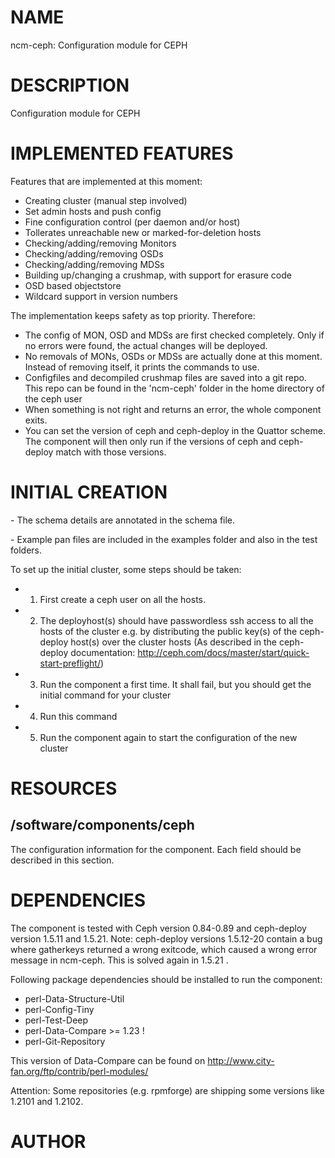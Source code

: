 # NAME

ncm-ceph: Configuration module for CEPH

# DESCRIPTION

Configuration module for CEPH

# IMPLEMENTED FEATURES

Features that are implemented at this moment:

- Creating cluster (manual step involved)
- Set admin hosts and push config
- Fine configuration control (per daemon and/or host) 
- Tollerates unreachable new or marked-for-deletion hosts
- Checking/adding/removing Monitors
- Checking/adding/removing OSDs
- Checking/adding/removing MDSs
- Building up/changing a crushmap, with support for erasure code
- OSD based objectstore
- Wildcard support in version numbers 

The implementation keeps safety as top priority. Therefore:

- The config of MON, OSD and MDSs are first checked completely. Only if no errors were found, the actual changes will be deployed.
- No removals of MONs, OSDs or MDSs are actually done at this moment. Instead of removing itself, it prints the commands to use. 
- Configfiles and decompiled crushmap files are saved into a git repo. This repo can be found in the 'ncm-ceph' folder in the home directory of the ceph user
- When something is not right and returns an error, the whole component exits.
- You can set the version of ceph and ceph-deploy in the Quattor scheme. The component will then only run if the versions of ceph and ceph-deploy match with those versions.

# INITIAL CREATION

\- The schema details are annotated in the schema file. 

\- Example pan files are included in the examples folder and also in the test folders.

To set up the initial cluster, some steps should be taken:

- 1. First create a ceph user on all the hosts.
- 2. The deployhost(s) should have passwordless ssh access to all the hosts of the cluster
        e.g. by distributing the public key(s) of the ceph-deploy host(s) over the cluster hosts
            (As described in the ceph-deploy documentation: 
                        http://ceph.com/docs/master/start/quick-start-preflight/)
- 3. Run the component a first time. 
            It shall fail, but you should get the initial command for your cluster
- 4. Run this command
- 5. Run the component again to start the configuration of the new cluster

# RESOURCES

## /software/components/ceph

The configuration information for the component.  Each field should
be described in this section. 

# DEPENDENCIES

The component is tested with Ceph version 0.84-0.89 and ceph-deploy version 1.5.11 and 1.5.21.
Note: ceph-deploy versions 1.5.12-20 contain a bug where gatherkeys returned a wrong exitcode, which 
caused a wrong error message in ncm-ceph. This is solved again in 1.5.21 .

Following package dependencies should be installed to run the component:

- perl-Data-Structure-Util 
- perl-Config-Tiny 
- perl-Test-Deep
- perl-Data-Compare >= 1.23 !
- perl-Git-Repository

This version of Data-Compare can be found on http://www.city-fan.org/ftp/contrib/perl-modules/

Attention: Some repositories (e.g. rpmforge) are shipping some versions like 1.2101 and 1.2102.

# AUTHOR

